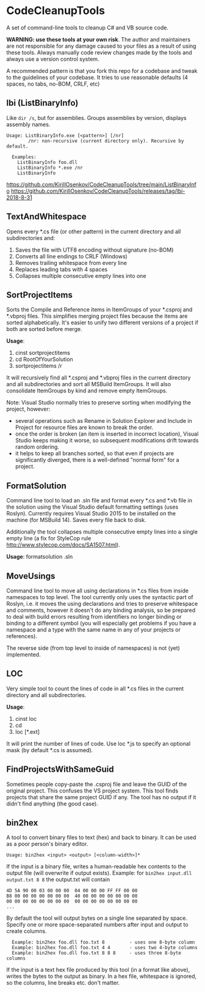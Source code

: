 CodeCleanupTools
================
A set of command-line tools to cleanup C# and VB source code.

**WARNING: use these tools at your own risk**. The author and maintainers are not responsible for any damage caused to your files as a result of using these tools. Always manually code review changes made by the tools and always use a version control system.

A recommended pattern is that you fork this repo for a codebase and tweak to the guidelines of your codebase. It tries to use reasonable defaults (4 spaces, no tabs, no-BOM, CRLF, etc)

lbi (ListBinaryInfo)
--------------------
Like `dir /s`, but for assemblies. Groups assemblies by version, displays assembly names.

```
Usage: ListBinaryInfo.exe [<pattern>] [/nr]
        /nr: non-recursive (current directory only). Recursive by default.

  Examples:
    ListBinaryInfo foo.dll
    ListBinaryInfo *.exe /nr
    ListBinaryInfo
```

https://github.com/KirillOsenkov/CodeCleanupTools/tree/main/ListBinaryInfo
https://github.com/KirillOsenkov/CodeCleanupTools/releases/tag/lbi-2018-8-31

TextAndWhitespace
-----------------
Opens every *.cs file (or other pattern) in the current directory and all subdirectories and:
  1. Saves the file with UTF8 encoding without signature (no-BOM)
  2. Converts all line endings to CRLF (Windows)
  3. Removes trailing whitespace from every line
  4. Replaces leading tabs with 4 spaces
  5. Collapses multiple consecutive empty lines into one

SortProjectItems
----------------
Sorts the Compile and Reference items in ItemGroups of your *.csproj and *.vbproj files. This simplifies merging project files because the items are sorted alphabetically. It's easier to unify two different versions of a project if both are sorted before merge.

**Usage**:
  1. cinst sortprojectitems
  2. cd RootOfYourSolution
  3. sortprojectitems /r

It will recursively find all *.csproj and *.vbproj files in the current directory and all subdirectories and sort all MSBuild ItemGroups. It will also consolidate ItemGroups by kind and remove empty ItemGroups.

Note: Visual Studio normally tries to preserve sorting when modifying the project, however:
  * several operations such as Rename in Solution Explorer and Include in Project for resource files are known to break the order.
  * once the order is broken (an item is inserted in incorrect location), Visual Studio keeps making it worse, so subsequent modifications drift towards random ordering.
  * it helps to keep all branches sorted, so that even if projects are significantly diverged, there is a well-defined "normal form" for a project.

FormatSolution
--------------
Command line tool to load an .sln file and format every *.cs and *.vb file in the solution using the Visual Studio default formatting settings (uses Roslyn). Currently requires Visual Studio 2015 to be installed on the machine (for MSBuild 14). Saves every file back to disk.

Additionally the tool collapses multiple consecutive empty lines into a single empty line (a fix for StyleCop rule http://www.stylecop.com/docs/SA1507.html).

**Usage**:
formatsolution <path-to-sln>.sln

MoveUsings
----------
Command line tool to move all using declarations in *.cs files from inside namespaces to top level. The tool currently only uses the syntactic part of Roslyn, i.e. it moves the using declarations and tries to preserve whitespace and comments, however it doesn't do any binding analysis, so be prepared to deal with build errors resulting from identifiers no longer binding or binding to a different symbol (you will especially get problems if you have a namespace and a type with the same name in any of your projects or references).

The reverse side (from top level to inside of namespaces) is not (yet) implemented.

LOC
---
Very simple tool to count the lines of code in all *.cs files in the current directory and all subdirectories.

**Usage**:
  1. cinst loc
  2. cd <your-solution-root>
  3. loc [*.ext]

It will print the number of lines of code. Use loc *.js to specify an optional mask (by default *.cs is assumed).

FindProjectsWithSameGuid
------------------------
Sometimes people copy-paste the .csproj file and leave the GUID of the original project. This confuses the VS project system. This tool finds projects that share the same project GUID if any. The tool has no output if it didn't find anything (the good case).

bin2hex
-------
A tool to convert binary files to text (hex) and back to binary. It can be used as a poor person's binary editor.

```
Usage: bin2hex <input> <output> [<column-width>]*
```

If the input is a binary file, writes a human-readable hex contents to the output file (will overwrite if output exists).
Example: for `bin2hex input.dll output.txt 8 8` the output.txt will contain

```
4D 5A 90 00 03 00 00 00  04 00 00 00 FF FF 00 00
B8 00 00 00 00 00 00 00  40 00 00 00 00 00 00 00
00 00 00 00 00 00 00 00  00 00 00 00 00 00 00 00
...
```

By default the tool will output bytes on a single line separated by space. Specify one or more space-separated numbers after input and output to create columns.

```
  Example: bin2hex foo.dll foo.txt 8         - uses one 8-byte column
  Example: bin2hex foo.dll foo.txt 4 4       - uses two 4-byte columns
  Example: bin2hex foo.dll foo.txt 8 8 8     - uses three 8-byte columns
```

If the input is a text hex file produced by this tool (in a format like above), writes the bytes to the output as binary. In a hex file, whitespace is ignored, so the columns, line breaks etc. don't matter.
